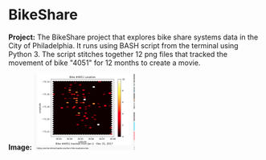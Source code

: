# BikeShare
**Project:**
The BikeShare project that explores bike share systems data in the City of Philadelphia. It runs using BASH script from the terminal using Python 3. The script stitches together 12 png files that tracked the movement of bike "4051" for 12 months to create a movie.

**Image:**
<img src="bike.png" width="200" >
